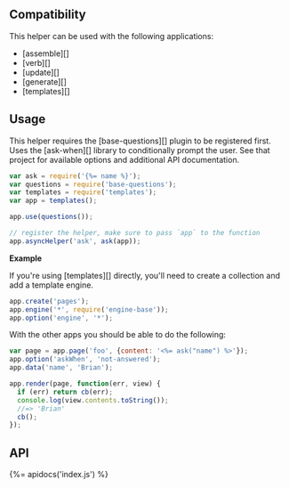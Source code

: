 ## Compatibility

This helper can be used with the following applications:

- [assemble][]
- [verb][]
- [update][]
- [generate][]
- [templates][]

## Usage

This helper requires the [base-questions][] plugin to be registered first. Uses the [ask-when][] library to conditionally prompt the user. See that project for available options and additional API documentation.

```js
var ask = require('{%= name %}');
var questions = require('base-questions');
var templates = require('templates');
var app = templates();

app.use(questions());

// register the helper, make sure to pass `app` to the function
app.asyncHelper('ask', ask(app));
```

**Example**

If you're using [templates][] directly, you'll need to create a collection and add a template engine. 

```js
app.create('pages');
app.engine('*', require('engine-base'));
app.option('engine', '*');
```

With the other apps you should be able to do the following:

```js
var page = app.page('foo', {content: '<%= ask("name") %>'});
app.option('askWhen', 'not-answered');
app.data('name', 'Brian');

app.render(page, function(err, view) {
  if (err) return cb(err);
  console.log(view.contents.toString());
  //=> 'Brian'
  cb();
});
```


## API
{%= apidocs('index.js') %}